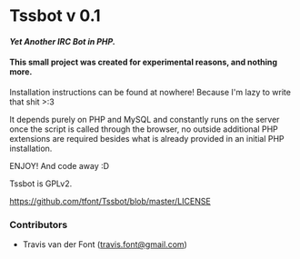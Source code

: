 Tssbot v 0.1
======

#### *Yet Another IRC Bot in PHP.*
#### This small project was created for experimental reasons, and nothing more.


Installation instructions can be found at nowhere! Because I'm lazy to write that shit >:3 

It depends purely on PHP and MySQL and constantly runs on the server once the script is called through the browser, no outside additional PHP extensions are required besides what is already provided in an initial PHP installation.

ENJOY! And code away :D

Tssbot is GPLv2.

https://github.com/tfont/Tssbot/blob/master/LICENSE

### Contributors
- Travis van der Font (travis.font@gmail.com)
